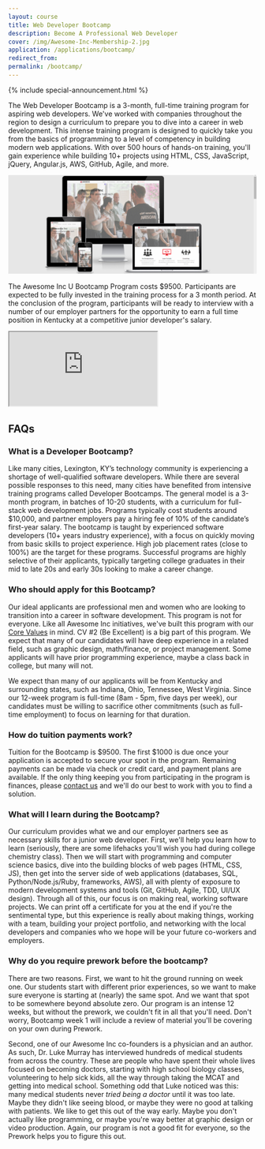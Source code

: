 ```yaml
---
layout: course
title: Web Developer Bootcamp
description: Become A Professional Web Developer
cover: /img/Awesome-Inc-Membership-2.jpg
application: /applications/bootcamp/
redirect_from:
permalink: /bootcamp/
---
```


{% include special-announcement.html %}

The Web Developer Bootcamp is a 3-month, full-time training program for aspiring web developers. We've worked with companies throughout the region to design a curriculum to prepare you to dive into a career in web development. This intense training program is designed to quickly take you from the basics of programming to a level of competency in building modern web applications. With over 500 hours of hands-on training, you'll gain experience while building 10+ projects using HTML, CSS, JavaScript, jQuery, Angular.js, AWS, GitHub, Agile, and more.

<img alt="Learn to code and make websites and mobile apps" src="/img/Responsive_Web_Design.png" class="img-responsive">

The Awesome Inc U Bootcamp Program costs $9500. Participants are expected to be fully invested in the training process for a 3 month period. At the conclusion of the program, participants will be ready to interview with a number of our employer partners for the opportunity to earn a full time position in Kentucky at a competitive junior developer's salary.

<div class="embed-responsive embed-responsive-16by9"><iframe class="embed-responsive-item" src="https://www.youtube.com/embed/8IryuzzI2DA?rel=0&amp;controls=0"></iframe></div>

## FAQs

### What is a Developer Bootcamp?

Like many cities, Lexington, KY’s technology community is experiencing a shortage of well-qualified software developers. While there are several possible responses to this need, many cities have benefited from intensive training programs called Developer Bootcamps. The general model is a 3-month program, in batches of 10-20 students, with a curriculum for full-stack web development jobs. Programs typically cost students around $10,000, and partner employers pay a hiring fee of 10% of the candidate’s first-year salary. The bootcamp is taught by experienced software developers (10+ years industry experience), with a focus on quickly moving from basic skills to project experience. High job placement rates (close to 100%) are the target for these programs. Successful programs are highly selective of their applicants, typically targeting college graduates in their mid to late 20s and early 30s looking to make a career change.

### Who should apply for this Bootcamp?

Our ideal applicants are professional men and women who are looking to transition into a career in software development. This program is not for everyone. Like all Awesome Inc initiatives, we've built this program with our [Core Values](http://www.awesomeinc.org/about/#core-values) in mind. CV #2 (Be Excellent) is a big part of this program. We expect that many of our candidates will have deep experience in a related field, such as graphic design, math/finance, or project management. Some applicants will have prior programming experience, maybe a class back in college, but many will not.

We expect than many of our applicants will be from Kentucky and surrounding states, such as Indiana, Ohio, Tennessee, West Virginia. Since our 12-week program is full-time (8am - 5pm, five days per week), our candidates must be willing to sacrifice other commitments (such as full-time employment) to focus on learning for that duration.

### How do tuition payments work?

Tuition for the Bootcamp is $9500. The first $1000 is due once your application is accepted to secure your spot in the program. Remaining payments can be made via check or credit card, and payment plans are available. If the only thing keeping you from participating in the program is finances, please [contact us](/contact/) and we'll do our best to work with you to find a solution.

### What will I learn during the Bootcamp?

Our curriculum provides what we and our employer partners see as necessary skills for a junior web developer. First, we'll help you learn how to learn (seriously, there are some lifehacks you'll wish you had during college chemistry class). Then we will start with programming and computer science basics, dive into the building blocks of web pages (HTML, CSS, JS), then get into the server side of web applications (databases, SQL, Python/Node.js/Ruby, frameworks, AWS), all with plenty of exposure to modern development systems and tools (Git, GitHub, Agile, TDD, UI/UX design). Through all of this, our focus is on making real, working software projects. We can print off a certificate for you at the end if you're the sentimental type, but this experience is really about making things, working with a team, building your project portfolio, and networking with the local developers and companies who we hope will be your future co-workers and employers.

### Why do you require prework before the bootcamp?

There are two reasons. First, we want to hit the ground running on week one. Our students start with different prior experiences, so we want to make sure everyone is starting at (nearly) the same spot. And we want that spot to be somewhere beyond absolute zero. Our program is an intense 12 weeks, but without the prework, we couldn't fit in all that you'll need. Don't worry, Bootcamp week 1 will include a review of material you'll be covering on your own during Prework.

Second, one of our Awesome Inc co-founders is a physician and an author. As such, Dr. Luke Murray has interviewed hundreds of medical students from across the country. These are people who have spent their whole lives focused on becoming doctors, starting with high school biology classes, volunteering to help sick kids, all the way through taking the MCAT and getting into medical school. Something odd that Luke noticed was this: many medical students never _tried being a doctor_ until it was too late. Maybe they didn't like seeing blood, or maybe they were no good at talking with patients. We like to get this out of the way early. Maybe you don't actually like programming, or maybe you're way better at graphic design or video production. Again, our program is not a good fit for everyone, so the Prework helps you to figure this out.
